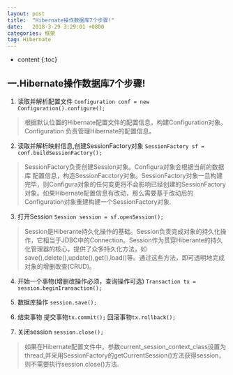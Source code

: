 ```yaml
---
layout: post
title:  "Hibernate操作数据库7个步骤!"
date:   2018-3-29 3:29:01 +0800
categories:	框架
tag: Hibernate
---
```


* content
{:toc}

一.Hibernate操作数据库7个步骤!
--------------------
1. 读取并解析配置文件
<code>Configuration conf = new Configuration().configure();</code>
> 根据默认位置的Hibernate配置文件的配置信息，构建Configuration对象。Configuration 负责管理Hibernate的配置信息。

2. 读取并解析映射信息,创建SessionFactory对象
<code>SessionFactory sf = conf.buildSessionFactory();</code>
> SessionFactory负责创建Session对象。Configura对象会根据当前的数据库
配置信息，构造SessionFacctory对象。SessionFactory对象一旦构建完毕，则Configura对象的任何变更将不会影响已经创建的SessionFactory对象。如果Hibernate配置信息有改动，那么需要基于改动后的Configuration对象重建构建一个SessionFactory对象.

3. 打开Session
<code>Session session = sf.openSession();</code>
> Session是Hiberante持久化操作的基础。Session负责完成对象的持久化操作，它相当于JDBC中的Connection。Session作为贯穿Hiberante的持久化管理器的核心，提供了众多持久化方法，如save(),delete(),update(),get(),load()等。通过这些方法，即可透明地完成对象的增删改查(CRUD)。

4. 开始一个事物(增删改操作必须，查询操作可选)
<code>Transaction tx = session.beginIransaction();</code>

5. 数据库操作
<code>session.save();</code>

6. 结束事物
提交事物<code>tx.commit();</code>
回滚事物<code>tx.rollback();</code>

7. 关闭session
<code>session.close();</code>
> 如果在Hibernate配置文件中，参数current_session_context_class设置为thread,并采用SessionFactory的getCurrentSession()方法获得session，则不需要执行session.close()方法.
